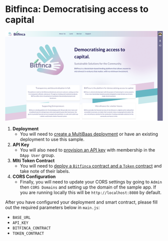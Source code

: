 # Bitfinca: Democratising access to capital

![Bitfinca screenshot](./screenshot.png)

1. **Deployment**
    - You will need to [create a MultiBaas deployment](https://www.curvegrid.com/docs/3-0-getting-started-creating-a-multibaas-deployment/) or have an existing deployment to use this sample.
2. **API Key**
    - You will also need to [provision an API key](https://www.curvegrid.com/docs/5-1-generate-api-keys/) with membership in the `DApp User` group.
3. **Mlti Token Contract**
    - You will need to [deploy a `Bitfinca` contract and a `Token` contract](https://www.curvegrid.com/docs/4-3-deploy-a-smart-contract/) and take note of their labels. 
4. **CORS Configuration**
    - Finally, you will need to update your CORS settings by going to `Admin` then `CORS Domains` and setting up the domain of the sample app. If you are running locally this will be `http://localhost:8080` by default.

After you have configured your deployment and smart contract, please fill out the required parameters below in `main.js`:

- `BASE_URL`
- `API_KEY`
- `BITFINCA_CONTRACT`
- `TOKEN_CONTRACT`
